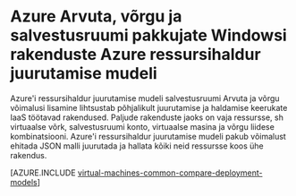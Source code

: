 <properties
   pageTitle="Arvuta, võrgu ja salvestusruumi pakkujate | Microsoft Azure'i"
   description="Kontseptuaalne ülevaade Arvuta, võrgu ja mälu ressursi pakkujad (CRP, NRP ja SRP) rakenduste Windows Azure'i ressursihaldur juurutamise mudeli"
   services="virtual-machines-windows"
   documentationCenter=""
   authors="tfitzmac"
   manager="timlt"
   editor="tysonn"
   tags="azure-resource-manager,azure-service-management"/>

<tags
   ms.service="virtual-machines-windows"
   ms.devlang="na"
   ms.topic="get-started-article"
   ms.tgt_pltfrm="vm-windows"
   ms.workload="infrastructure-services"
   ms.date="08/19/2015"
   ms.author="tomfitz"/>

# <a name="azure-compute-network-and-storage-providers-for-windows-applications-under-azure-resource-manager-deployment-model"></a>Azure Arvuta, võrgu ja salvestusruumi pakkujate Windowsi rakenduste Azure ressursihaldur juurutamise mudeli

Azure'i ressursihaldur juurutamise mudeli salvestusruumi Arvuta ja võrgu võimalusi lisamine lihtsustab põhjalikult juurutamise ja haldamise keerukate IaaS töötavad rakendused. Paljude rakenduste jaoks on vaja ressursse, sh virtuaalse võrk, salvestusruumi konto, virtuaalse masina ja võrgu liidese kombinatsiooni. Azure'i ressursihaldur juurutamise mudeli pakub võimalust ehitada JSON malli juurutada ja hallata kõiki neid ressursse koos ühe rakendus.

[AZURE.INCLUDE [virtual-machines-common-compare-deployment-models](../../includes/virtual-machines-common-compare-deployment-models.md)]
